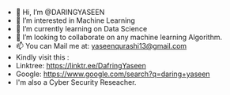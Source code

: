 - 👋 Hi, I’m @DARINGYASEEN
- 👀 I’m interested in Machine Learning
- 🌱 I’m currently learning on Data Science
- 💞️ I’m looking to collaborate on any machine learning Algorithm.
- 📫 You can Mail me at: yaseenqurashi13@gmail.com
-  Kindly visit this : 
-  Linktree: https://linktr.ee/DafringYaseen
-  Google: https://www.google.com/search?q=daring+yaseen
-  I'm also a Cyber Security Reseacher.
